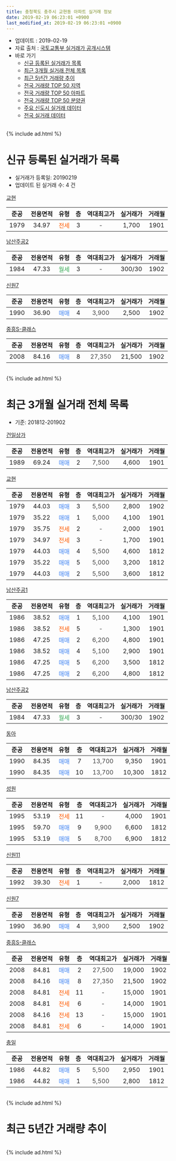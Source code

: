 ```yaml
---
title: 충청북도 충주시 교현동 아파트 실거래 정보
date: 2019-02-19 06:23:01 +0900
last_modified_at: 2019-02-19 06:23:01 +0900
---
```


* 업데이트 : 2019-02-19
* 자료 출처 : [국토교통부 실거래가 공개시스템](http://rt.molit.go.kr)
* 바로 가기
    * [신규 등록된 실거래가 목록](#신규-등록된-실거래가-목록)
    * [최근 3개월 실거래 전체 목록](#최근-3개월-실거래-전체-목록)
    * [최근 5년간 거래량 추이](#최근-5년간-거래량-추이)
    * [전국 거래량 TOP 50 지역](https://inasie.github.io/apt-trade-info/최근-3개월-전국에서-가장-거래가-많이-발생한-지역)
    * [전국 거래량 TOP 50 아파트](https://inasie.github.io/apt-trade-info/최근-3개월-전국에서-가장-거래가-많이-발생한-아파트)
    * [전국 거래량 TOP 50 분양권](https://inasie.github.io/apt-trade-info/최근-3개월-전국에서-가장-거래가-많이-발생한-분양권)
    * [주요 신도시 실거래 데이터](https://inasie.github.io/apt-trade-info/주요-신도시)
    * [전국 실거래 데이터](https://inasie.github.io/apt-trade-info/전국)
<br>
{% include ad.html %}
<br>

# 신규 등록된 실거래가 목록
* 실거래가 등록일: 20190219
* 업데이트 된 실거래 수: 4 건


[교현](https://search.naver.com/search.naver?query=%EC%B6%A9%EC%B2%AD%EB%B6%81%EB%8F%84+%EC%B6%A9%EC%A3%BC%EC%8B%9C+%EA%B5%90%ED%98%84%EB%8F%99+%EA%B5%90%ED%98%84)

|준공|전용면적|유형|층|역대최고가|실거래가|거래월|
|:---:|:---:|:---:|:---:|:---:|:---:|:---:|
|1979|34.97|<span style="color:#ff5a00">전세</span>|3|<span style="color:#444444">-</span>|1,700|1901|

[남산주공2](https://search.naver.com/search.naver?query=%EC%B6%A9%EC%B2%AD%EB%B6%81%EB%8F%84+%EC%B6%A9%EC%A3%BC%EC%8B%9C+%EA%B5%90%ED%98%84%EB%8F%99+%EB%82%A8%EC%82%B0%EC%A3%BC%EA%B3%B52)

|준공|전용면적|유형|층|역대최고가|실거래가|거래월|
|:---:|:---:|:---:|:---:|:---:|:---:|:---:|
|1984|47.33|<span style="color:#34a853">월세</span>|3|<span style="color:#444444">-</span>|300/30|1902|

[신원7](https://search.naver.com/search.naver?query=%EC%B6%A9%EC%B2%AD%EB%B6%81%EB%8F%84+%EC%B6%A9%EC%A3%BC%EC%8B%9C+%EA%B5%90%ED%98%84%EB%8F%99+%EC%8B%A0%EC%9B%907)

|준공|전용면적|유형|층|역대최고가|실거래가|거래월|
|:---:|:---:|:---:|:---:|:---:|:---:|:---:|
|1990|36.90|<span style="color:#4285f3">매매</span>|4|<span style="color:#444444">3,900</span>|2,500|1902|

[중흥S-클래스](https://search.naver.com/search.naver?query=%EC%B6%A9%EC%B2%AD%EB%B6%81%EB%8F%84+%EC%B6%A9%EC%A3%BC%EC%8B%9C+%EA%B5%90%ED%98%84%EB%8F%99+%EC%A4%91%ED%9D%A5S-%ED%81%B4%EB%9E%98%EC%8A%A4)

|준공|전용면적|유형|층|역대최고가|실거래가|거래월|
|:---:|:---:|:---:|:---:|:---:|:---:|:---:|
|2008|84.16|<span style="color:#4285f3">매매</span>|8|<span style="color:#444444">27,350</span>|21,500|1902|


<br>
{% include ad.html %}
<br>

# 최근 3개월 실거래 전체 목록
* 기준: 201812-201902


[건일상가](https://search.naver.com/search.naver?query=%EC%B6%A9%EC%B2%AD%EB%B6%81%EB%8F%84+%EC%B6%A9%EC%A3%BC%EC%8B%9C+%EA%B5%90%ED%98%84%EB%8F%99+%EA%B1%B4%EC%9D%BC%EC%83%81%EA%B0%80)

|준공|전용면적|유형|층|역대최고가|실거래가|거래월|
|:---:|:---:|:---:|:---:|:---:|:---:|:---:|
|1989|69.24|<span style="color:#4285f3">매매</span>|2|<span style="color:#444444">7,500</span>|4,600|1901|

[교현](https://search.naver.com/search.naver?query=%EC%B6%A9%EC%B2%AD%EB%B6%81%EB%8F%84+%EC%B6%A9%EC%A3%BC%EC%8B%9C+%EA%B5%90%ED%98%84%EB%8F%99+%EA%B5%90%ED%98%84)

|준공|전용면적|유형|층|역대최고가|실거래가|거래월|
|:---:|:---:|:---:|:---:|:---:|:---:|:---:|
|1979|44.03|<span style="color:#4285f3">매매</span>|3|<span style="color:#444444">5,500</span>|2,800|1902|
|1979|35.22|<span style="color:#4285f3">매매</span>|1|<span style="color:#444444">5,000</span>|4,100|1901|
|1979|35.75|<span style="color:#ff5a00">전세</span>|2|<span style="color:#444444">-</span>|2,000|1901|
|1979|34.97|<span style="color:#ff5a00">전세</span>|3|<span style="color:#444444">-</span>|1,700|1901|
|1979|44.03|<span style="color:#4285f3">매매</span>|4|<span style="color:#444444">5,500</span>|4,600|1812|
|1979|35.22|<span style="color:#4285f3">매매</span>|5|<span style="color:#444444">5,000</span>|3,200|1812|
|1979|44.03|<span style="color:#4285f3">매매</span>|2|<span style="color:#444444">5,500</span>|3,600|1812|

[남산주공1](https://search.naver.com/search.naver?query=%EC%B6%A9%EC%B2%AD%EB%B6%81%EB%8F%84+%EC%B6%A9%EC%A3%BC%EC%8B%9C+%EA%B5%90%ED%98%84%EB%8F%99+%EB%82%A8%EC%82%B0%EC%A3%BC%EA%B3%B51)

|준공|전용면적|유형|층|역대최고가|실거래가|거래월|
|:---:|:---:|:---:|:---:|:---:|:---:|:---:|
|1986|38.52|<span style="color:#4285f3">매매</span>|1|<span style="color:#444444">5,100</span>|4,100|1901|
|1986|38.52|<span style="color:#ff5a00">전세</span>|5|<span style="color:#444444">-</span>|1,300|1901|
|1986|47.25|<span style="color:#4285f3">매매</span>|2|<span style="color:#444444">6,200</span>|4,800|1901|
|1986|38.52|<span style="color:#4285f3">매매</span>|4|<span style="color:#444444">5,100</span>|2,900|1901|
|1986|47.25|<span style="color:#4285f3">매매</span>|5|<span style="color:#444444">6,200</span>|3,500|1812|
|1986|47.25|<span style="color:#4285f3">매매</span>|2|<span style="color:#444444">6,200</span>|4,800|1812|

[남산주공2](https://search.naver.com/search.naver?query=%EC%B6%A9%EC%B2%AD%EB%B6%81%EB%8F%84+%EC%B6%A9%EC%A3%BC%EC%8B%9C+%EA%B5%90%ED%98%84%EB%8F%99+%EB%82%A8%EC%82%B0%EC%A3%BC%EA%B3%B52)

|준공|전용면적|유형|층|역대최고가|실거래가|거래월|
|:---:|:---:|:---:|:---:|:---:|:---:|:---:|
|1984|47.33|<span style="color:#34a853">월세</span>|3|<span style="color:#444444">-</span>|300/30|1902|

[동아](https://search.naver.com/search.naver?query=%EC%B6%A9%EC%B2%AD%EB%B6%81%EB%8F%84+%EC%B6%A9%EC%A3%BC%EC%8B%9C+%EA%B5%90%ED%98%84%EB%8F%99+%EB%8F%99%EC%95%84)

|준공|전용면적|유형|층|역대최고가|실거래가|거래월|
|:---:|:---:|:---:|:---:|:---:|:---:|:---:|
|1990|84.35|<span style="color:#4285f3">매매</span>|7|<span style="color:#444444">13,700</span>|9,350|1901|
|1990|84.35|<span style="color:#4285f3">매매</span>|10|<span style="color:#444444">13,700</span>|10,300|1812|

[성원](https://search.naver.com/search.naver?query=%EC%B6%A9%EC%B2%AD%EB%B6%81%EB%8F%84+%EC%B6%A9%EC%A3%BC%EC%8B%9C+%EA%B5%90%ED%98%84%EB%8F%99+%EC%84%B1%EC%9B%90)

|준공|전용면적|유형|층|역대최고가|실거래가|거래월|
|:---:|:---:|:---:|:---:|:---:|:---:|:---:|
|1995|53.19|<span style="color:#ff5a00">전세</span>|11|<span style="color:#444444">-</span>|4,000|1901|
|1995|59.70|<span style="color:#4285f3">매매</span>|9|<span style="color:#444444">9,900</span>|6,600|1812|
|1995|53.19|<span style="color:#4285f3">매매</span>|5|<span style="color:#444444">8,700</span>|6,900|1812|

[신원11](https://search.naver.com/search.naver?query=%EC%B6%A9%EC%B2%AD%EB%B6%81%EB%8F%84+%EC%B6%A9%EC%A3%BC%EC%8B%9C+%EA%B5%90%ED%98%84%EB%8F%99+%EC%8B%A0%EC%9B%9011)

|준공|전용면적|유형|층|역대최고가|실거래가|거래월|
|:---:|:---:|:---:|:---:|:---:|:---:|:---:|
|1992|39.30|<span style="color:#ff5a00">전세</span>|1|<span style="color:#444444">-</span>|2,000|1812|

[신원7](https://search.naver.com/search.naver?query=%EC%B6%A9%EC%B2%AD%EB%B6%81%EB%8F%84+%EC%B6%A9%EC%A3%BC%EC%8B%9C+%EA%B5%90%ED%98%84%EB%8F%99+%EC%8B%A0%EC%9B%907)

|준공|전용면적|유형|층|역대최고가|실거래가|거래월|
|:---:|:---:|:---:|:---:|:---:|:---:|:---:|
|1990|36.90|<span style="color:#4285f3">매매</span>|4|<span style="color:#444444">3,900</span>|2,500|1902|

[중흥S-클래스](https://search.naver.com/search.naver?query=%EC%B6%A9%EC%B2%AD%EB%B6%81%EB%8F%84+%EC%B6%A9%EC%A3%BC%EC%8B%9C+%EA%B5%90%ED%98%84%EB%8F%99+%EC%A4%91%ED%9D%A5S-%ED%81%B4%EB%9E%98%EC%8A%A4)

|준공|전용면적|유형|층|역대최고가|실거래가|거래월|
|:---:|:---:|:---:|:---:|:---:|:---:|:---:|
|2008|84.81|<span style="color:#4285f3">매매</span>|2|<span style="color:#444444">27,500</span>|19,000|1902|
|2008|84.16|<span style="color:#4285f3">매매</span>|8|<span style="color:#444444">27,350</span>|21,500|1902|
|2008|84.81|<span style="color:#ff5a00">전세</span>|11|<span style="color:#444444">-</span>|15,000|1901|
|2008|84.81|<span style="color:#ff5a00">전세</span>|6|<span style="color:#444444">-</span>|14,000|1901|
|2008|84.16|<span style="color:#ff5a00">전세</span>|13|<span style="color:#444444">-</span>|15,000|1901|
|2008|84.81|<span style="color:#ff5a00">전세</span>|6|<span style="color:#444444">-</span>|14,000|1901|

[충일](https://search.naver.com/search.naver?query=%EC%B6%A9%EC%B2%AD%EB%B6%81%EB%8F%84+%EC%B6%A9%EC%A3%BC%EC%8B%9C+%EA%B5%90%ED%98%84%EB%8F%99+%EC%B6%A9%EC%9D%BC)

|준공|전용면적|유형|층|역대최고가|실거래가|거래월|
|:---:|:---:|:---:|:---:|:---:|:---:|:---:|
|1986|44.82|<span style="color:#4285f3">매매</span>|5|<span style="color:#444444">5,500</span>|2,950|1901|
|1986|44.82|<span style="color:#4285f3">매매</span>|1|<span style="color:#444444">5,500</span>|2,800|1812|


<br>
{% include ad.html %}
<br>

# 최근 5년간 거래량 추이


<div style="width:100%;">
    <canvas id="deal_progress" height="200"></canvas>
</div>

<script>
new Chart(document.getElementById("deal_progress"), {
    type: 'line',
    data: {
        labels: ['201402','201403','201404','201405','201406','201407','201408','201409','201410','201411','201412','201501','201502','201503','201504','201505','201506','201507','201508','201509','201510','201511','201512','201601','201602','201603','201604','201605','201606','201607','201608','201609','201610','201611','201612','201701','201702','201703','201704','201705','201706','201707','201708','201709','201710','201711','201712','201801','201802','201803','201804','201805','201806','201807','201808','201809','201810','201811','201812','201901','201902'],
        datasets: [{
            label: '매매',
            pointRadius: 1,
            data: [37, 29, 16, 15, 21, 23, 26, 31, 23, 22, 15, 23, 34, 33, 34, 25, 19, 21, 25, 21, 25, 21, 19, 21, 29, 32, 17, 28, 20, 26, 20, 19, 35, 33, 23, 19, 23, 32, 16, 24, 14, 24, 17, 16, 16, 17, 23, 16, 15, 16, 14, 17, 16, 11, 15, 9, 12, 13, 9, 7, 4],
            borderColor: "rgba(255, 201, 14, 1)",
            backgroundColor: "rgba(255, 201, 14, 0.5)",
            fill: false,
            lineTension: 0
        },{
            label: '전월세',
            pointRadius: 1,
            data: [19, 22, 16, 7, 17, 14, 12, 17, 15, 11, 9, 10, 16, 14, 16, 14, 8, 15, 12, 10, 19, 16, 2, 8, 7, 21, 9, 9, 5, 5, 5, 9, 11, 13, 8, 9, 16, 9, 12, 10, 13, 16, 4, 10, 11, 10, 2, 14, 5, 9, 6, 9, 6, 7, 5, 5, 6, 2, 1, 8, 1],
            borderColor: "rgba(0, 141, 185, 1)",
            backgroundColor: "rgba(0, 141, 185, 0.5)",
            fill: false,
            lineTension: 0
        }
        ]
    },
    options: {
        responsive: true,
        title: {
            display: false
        },
        tooltips: {
            mode: 'index',
            intersect: false
        },
        hover: {
            mode: 'nearest',
            intersect: true
        },
        scales: {
            xAxes: [{
                display: true,
                scaleLabel: {
                    display: true,
                    labelString: '년/월'
                }
            }],
            yAxes: [{
                display: true,
                ticks: {
                    suggestedMin: 0,
                },
                scaleLabel: {
                    display: true,
                    labelString: '실거래 수'
                }
            }]
        }
    }
});

</script>


<br>
{% include ad.html %}
<br>

